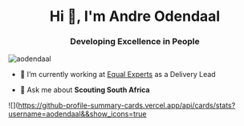 <h1 align="center">Hi 👋, I'm Andre Odendaal</h1>
<h3 align="center">Developing Excellence in People</h3>

<p align="left"> <img src="https://komarev.com/ghpvc/?username=aodendaal" alt="aodendaal" /> </p>

- 🔭 I’m currently working at [Equal Experts](https://equalexperts.com) as a Delivery Lead

- 💬 Ask me about **Scouting South Africa**

![](https://github-profile-summary-cards.vercel.app/api/cards/stats?username=aodendaal&&show_icons=true
